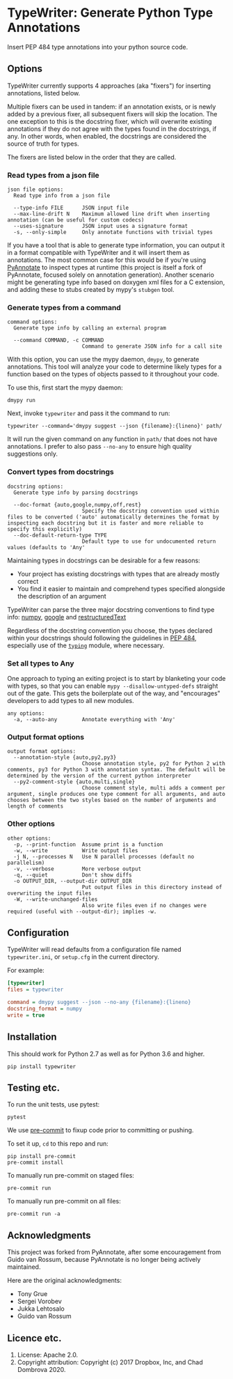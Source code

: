 # TypeWriter: Generate Python Type Annotations

Insert PEP 484 type annotations into your python source code.

## Options

TypeWriter currently supports 4 approaches (aka "fixers") for inserting
annotations, listed below.

Multiple fixers can be used in tandem: if an annotation exists, or is
newly added by a previous fixer, all subsequent fixers will skip the location.
The one exception to this is the docstring fixer, which will overwrite existing
annotations if they do not agree with the types found in the docstrings, if any.
In other words, when enabled, the docstrings are considered the source of truth for types.

The fixers are listed below in the order that they are called.

### Read types from a json file

```
json file options:
  Read type info from a json file

  --type-info FILE      JSON input file
  --max-line-drift N    Maximum allowed line drift when inserting annotation (can be useful for custom codecs)
  --uses-signature      JSON input uses a signature format
  -s, --only-simple     Only annotate functions with trivial types
```

If you have a tool that is able to generate type information, you can output
it in a format compatible with TypeWriter and it will insert them as annotations.
The most common case for this would be if you're using
[PyAnnotate](https://github.com/dropbox/pyannotate) to inspect types at
runtime (this project is itself a fork of PyAnnotate, focused solely on annotation
generation).  Another scenario might be generating type info based on doxygen
xml files for a C extension, and adding these to stubs created by mypy's `stubgen`
tool.

### Generate types from a command

```
command options:
  Generate type info by calling an external program

  --command COMMAND, -c COMMAND
                        Command to generate JSON info for a call site

```

With this option, you can use the mypy daemon, `dmypy`, to generate annotations.
This tool will analyze your code to determine likely types for a function
based on the types of objects passed to it throughout your code.

To use this, first start the mypy daemon:

```
dmypy run
```

Next, invoke `typewriter` and pass it the command to run:

```
typewriter --command='dmypy suggest --json {filename}:{lineno}' path/
```

It will run the given command on any function in `path/` that does not have annotations.
I prefer to also pass `--no-any` to ensure high quality suggestions only.

### Convert types from docstrings

```
docstring options:
  Generate type info by parsing docstrings

  --doc-format {auto,google,numpy,off,rest}
                        Specify the docstring convention used within files to be converted ('auto' automatically determines the format by inspecting each docstring but it is faster and more reliable to specify this explicitly)
  --doc-default-return-type TYPE
                        Default type to use for undocumented return values (defaults to 'Any'
```

Maintaining types in docstrings can be desirable for a few reasons:

- Your project has existing docstrings with types that are already mostly correct
- You find it easier to maintain and comprehend types specified alongside the
  description of an argument

TypeWriter can parse the three major docstring conventions to find type info: [numpy](http://sphinxcontrib-napoleon.readthedocs.io/en/latest/example_numpy.html#example-numpy), [google](http://sphinxcontrib-napoleon.readthedocs.io/en/latest/example_google.html) and [restructuredText](https://thomas-cokelaer.info/tutorials/sphinx/docstring_python.html#template-py-source-file)

Regardless of the docstring convention you choose, the types declared within your
docstrings should following the guidelines in [PEP 484](https://www.python.org/dev/peps/pep-0484/),
especially use of the [`typing`](https://docs.python.org/3/library/typing.html)
module, where necessary.

### Set all types to Any

One approach to typing an exiting project is to start by blanketing your code
with types, so that you can enable `mypy --disallow-untyped-defs`
straight out of the gate. This gets the boilerplate out of the way, and
"encourages" developers to add types to all new modules.

```
any options:
  -a, --auto-any        Annotate everything with 'Any'
```

### Output format options

```
output format options:
  --annotation-style {auto,py2,py3}
                        Choose annotation style, py2 for Python 2 with comments, py3 for Python 3 with annotation syntax. The default will be determined by the version of the current python interpreter
  --py2-comment-style {auto,multi,single}
                        Choose comment style, multi adds a comment per argument, single produces one type comment for all arguments, and auto chooses between the two styles based on the number of arguments and length of comments
```

### Other options

```
other options:
  -p, --print-function  Assume print is a function
  -w, --write           Write output files
  -j N, --processes N   Use N parallel processes (default no parallelism)
  -v, --verbose         More verbose output
  -q, --quiet           Don't show diffs
  -o OUTPUT_DIR, --output-dir OUTPUT_DIR
                        Put output files in this directory instead of overwriting the input files
  -W, --write-unchanged-files
                        Also write files even if no changes were required (useful with --output-dir); implies -w.
```

## Configuration

TypeWriter will read defaults from a configuration file named `typewriter.ini`,
or `setup.cfg` in the current directory.

For example:

```ini
[typewriter]
files = typewriter

command = dmypy suggest --json --no-any {filename}:{lineno}
docstring_format = numpy
write = true
```

## Installation

This should work for Python 2.7 as well as for Python 3.6 and higher.

```
pip install typewriter
```

## Testing etc.

To run the unit tests, use pytest:

```
pytest
```

We use [pre-commit](https://pre-commit.com/) to fixup code prior to committing
or pushing.

To set it up, `cd` to this repo and run:
```
pip install pre-commit
pre-commit install
```

To manually run pre-commit on staged files:

```
pre-commit run
```

To manually run pre-commit on all files:
```
pre-commit run -a
```

## Acknowledgments

This project was forked from PyAnnotate, after some encouragement from
Guido van Rossum, because PyAnnotate is no longer being actively maintained.

Here are the original acknowledgments:

- Tony Grue
- Sergei Vorobev
- Jukka Lehtosalo
- Guido van Rossum

## Licence etc.

1. License: Apache 2.0.
2. Copyright attribution: Copyright (c) 2017 Dropbox, Inc, and Chad Dombrova 2020.
